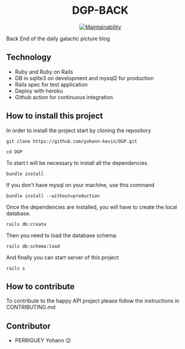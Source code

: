 <div align="center">
  <h1>DGP-BACK</h1>
</div>

<div align="center">

[![Maintainability](https://api.codeclimate.com/v1/badges/d76af7e03021ed728c10/maintainability)](https://codeclimate.com/github/yohann-kevin/DGP/maintainability)

</div>

Back End of the daily galactic picture blog

## Technology

- Ruby and Ruby on Rails
- DB in sqlite3 on development and mysql2 for production
- Rails spec for test application
- Deploy with heroku
- Github action for continuous integration

## How to install this project

In order to install the project start by cloning the repository

```shell
git clone https://github.com/yohann-kevin/DGP.git

cd DGP
```

To start t will be necessary to install all the dependencies.

```shell
bundle install
```

If you don't have mysql on your machine, use this command

```shell
bundle install --without=production
```

Once the dependencies are installed, you will have to create the local database.

```shell
rails db:create
```

Then you need to load the database schema.

```shell
rails db:schema:load
```

And finally you can start server of this project

```shell
rails s
```

## How to contribute

To contribute to the happy API project please follow the instructions in CONTRIBUTING.md

## Contributor

- PERRIGUEY Yohann 😉
